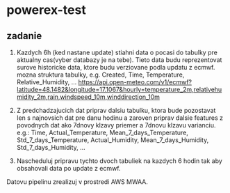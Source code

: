 # powerex-test

## zadanie

1. Kazdych 6h (ked nastane update) stiahni data o pocasi do tabulky pre aktualny cas(vyber databazy je na tebe). Tieto data budu reprezentovat surove historicke data, ktore budu verziovane podla updatu z ecmwf.
mozna struktura tabulky, e.g. Created, Time, Temperature, Relative_Humidity, ...
  https://api.open-meteo.com/v1/ecmwf?latitude=48.1482&longitude=17.1067&hourly=temperature_2m,relativehumidity_2m,rain,windspeed_10m,winddirection_10m
2. Z predchadzajucich dat priprav dalsiu tabulku, ktora bude pozostavat len s najnovsich dat pre danu hodinu a zaroven priprav dalsie features z povodnych dat ako 7dnovy klzavy priemer a 7dnovu klzavu varianciu.
e.g.:
Time, Actual_Temperature, Mean_7_days_Temperature, Std_7_days_Temperature, Actual_Humidity, Mean_7_days_Humidity, Std_7_days_Humidity, ...

3. Nascheduluj pripravu tychto dvoch tabuliek na kazdych 6 hodin tak aby obsahovali data po update z ecmwf.

Datovu pipelinu zrealizuj v prostredi AWS MWAA.
